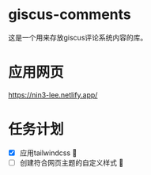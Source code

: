 # giscus-comments
这是一个用来存放giscus评论系统内容的库。

# 应用网页
https://nin3-lee.netlify.app/

# 任务计划
- [x] 应用tailwindcss 🔧
- [ ] 创建符合网页主题的自定义样式 🎨
